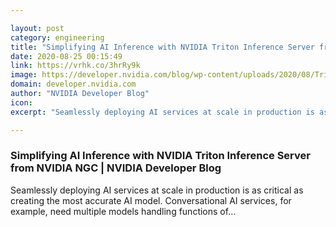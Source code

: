 ```yaml
---

layout: post
category: engineering
title: "Simplifying AI Inference with NVIDIA Triton Inference Server from NVIDIA NGC"
date: 2020-08-25 00:15:49
link: https://vrhk.co/3hrRy9k
image: https://developer.nvidia.com/blog/wp-content/uploads/2020/08/Triton-Inference-Server-Featured.png
domain: developer.nvidia.com
author: "NVIDIA Developer Blog"
icon: 
excerpt: "Seamlessly deploying AI services at scale in production is as critical as creating the most accurate AI model. Conversational AI services, for example, need multiple models handling functions of…"

---
```


### Simplifying AI Inference with NVIDIA Triton Inference Server from NVIDIA NGC | NVIDIA Developer Blog

Seamlessly deploying AI services at scale in production is as critical as creating the most accurate AI model. Conversational AI services, for example, need multiple models handling functions of…